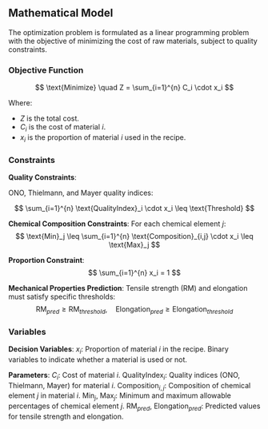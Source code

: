 ## Mathematical Model

The optimization problem is formulated as a linear programming problem with the objective of minimizing the cost of raw materials, subject to quality constraints.

### Objective Function

$$
\text{Minimize} \quad Z = \sum_{i=1}^{n} C_i \cdot x_i
$$

Where:

- $Z$ is the total cost.
- $C_i$ is the cost of material $i$.
- $x_i$ is the proportion of material $i$ used in the recipe.

### Constraints

 **Quality Constraints**:

   ONO, Thielmann, and Mayer quality indices:

   $$
   \sum_{i=1}^{n} \text{QualityIndex}_i \cdot x_i \leq \text{Threshold}
   $$

 **Chemical Composition Constraints**:
For each chemical element $j$:
   $$
   \text{Min}_j \leq \sum_{i=1}^{n} \text{Composition}_{i,j} \cdot x_i \leq \text{Max}_j
   $$

 **Proportion Constraint**:
   $$
   \sum_{i=1}^{n} x_i = 1
   $$

 **Mechanical Properties Prediction**:
Tensile strength (RM) and elongation must satisfy specific thresholds:
   $$
   \text{RM}_{pred} \geq \text{RM}_{threshold}, \quad \text{Elongation}_{pred} \geq \text{Elongation}_{threshold}
   $$

### Variables

**Decision Variables**:
$x_i$: Proportion of material $i$ in the recipe.
Binary variables to indicate whether a material is used or not.

 **Parameters**:
$C_i$: Cost of material $i$.
$\text{QualityIndex}_i$: Quality indices (ONO, Thielmann, Mayer) for material $i$.
$\text{Composition}_{i,j}$: Composition of chemical element $j$ in material $i$.
$\text{Min}_j$, $\text{Max}_j$: Minimum and maximum allowable percentages of chemical element $j$.
$\text{RM}_{pred}$, $\text{Elongation}_{pred}$: Predicted values for tensile strength and elongation.
